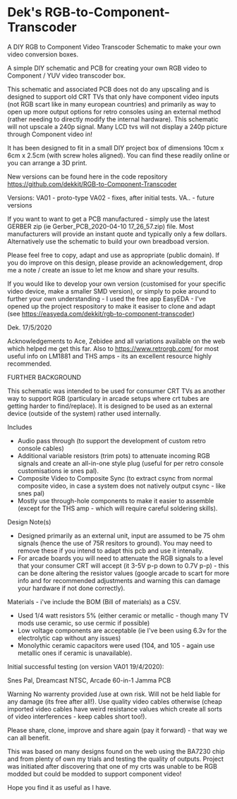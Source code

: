 # Dek's RGB-to-Component-Transcoder
A DIY RGB to Component Video Transcoder Schematic to make your own video conversion boxes. 

A simple DIY schematic and PCB for creating your own RGB video to Component / YUV video transcoder box.

This schematic and associated PCB does not do any upscaling and is designed to support old CRT TVs that only have component video inputs (not RGB scart like in many european countries) and primarily as way to open up more output options for retro consoles using an external method (rather needing to directly modify the internal hardware).   This schematic will not upscale a 240p signal. Many LCD tvs will not display a 240p picture through Component video in!

It has been designed to fit in a small DIY project box of dimensions 10cm x 6cm x 2.5cm (with screw holes aligned).  You can find these readily online or you can arrange a 3D print.

New versions can be found here in the code repository
https://github.com/dekkit/RGB-to-Component-Transcoder

Versions:
VA01 - proto-type
VA02 - fixes, after initial tests.
VA..  - future versions

If you want to want to get a PCB manufactured - simply use the latest GERBER zip (ie Gerber_PCB_2020-04-10 17_26_57.zip) file.  Most manufacturers will provide an instant quote and typically only a few dollars.   Alternatively use the schematic to build your own breadboad version.

Please feel free to copy, adapt and use as appropriate (public domain). If you do improve on this design, please provide an acknowledgement,  drop me a note / create an issue to let me know and share your results.

If you would like to develop your own version (customised for your specific video device, make a smaller SMD version), or simply to poke around to further  your own understanding - I used the free app EasyEDA - I've opened up the project respository to make it easiser to clone and adapt (see https://easyeda.com/dekkit/rgb-to-component-transcoder)


Dek.
17/5/2020

Acknowledgements to Ace, Zebidee and all variations available on the web which helped me get this far.
Also to https://www.retrorgb.com/ for most useful info on LM1881 and THS amps - its an excellent resource highly recommended.


FURTHER BACKGROUND

This schematic was intended to be used for consumer CRT TVs as another way to support RGB (particulary in arcade setups where crt tubes are getting harder to find/replace). It is designed to be used as an external device (outside of the system) rather used internally.

Includes
- Audio pass through (to support the development of custom retro console cables)
- Additional variable resistors (trim pots) to attenuate incoming RGB signals and create an all-in-one style plug (useful for per retro console customisations ie snes pal).
- Composite Video to Composite Sync (to extract csync from normal composite video, in case a system does not natively output csync - like snes pal)
- Mostly use through-hole components to make it easier to assemble (except for the THS amp - which will require careful soldering skills).


Design Note(s)

- Designed primarily as an external unit, input are assumed to be 75 ohm signals (hence the use of 75R resitors to ground). You may need to remove these if you intend to adapt this pcb and use it intenally.
- For arcade boards you will need to attenuate the RGB signals to a level that your consumer CRT will accept (it 3-5V p-p down to 0.7V p-p) - this can be done altering the resistor values (google arcade to scart for more info and for recommended adjustments and warning  this can damage your hardware if not done correctly).


Materials - i've include the BOM (Bill of materials) as a CSV.
- Used 1/4 watt resistors 5% (either ceramic or metallic - though many TV mods use ceramic, so use cermic if possible)
- Low voltage components are acceptable (ie I've been using 6.3v for the electrolytic cap without any issues)
- Monolythic ceramic capacitors were used (104, and 105 - again use metallic ones if ceramic is unavailable).

Initial successful testing (on version VA01 19/4/2020):

Snes Pal, Dreamcast NTSC, Arcade 60-in-1 Jamma PCB

Warning
No warrenty provided /use at own risk. Will not be held liable for any damage (its free after all!).
Use quality video cables otherwise  (cheap imported video cables have weird resistance values which create all sorts of video interferences - keep cables short too!).

Please share, clone, improve and share again (pay it forward) - that way we can all benefit. 

This was based on many designs found on the web using the BA7230 chip and from plenty of own my trials and testing the quality of outputs.  Project was initiated after discovering that one of my crts was unable to be RGB modded but could be modded to support component video!   

Hope you find it as useful as I have.
